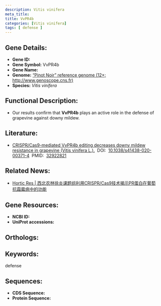 ```yaml
---
description: Vitis vinifera
meta_title:
title: VvPR4b
categories: [Vitis vinifera]
tags: [ defense ]
---
```


## Gene Details:
- **Gene ID:**	[]()
- **Gene Symbol:** VvPR4b
- **Gene Name:** 
- **Genome:** [“Pinot Noir” reference genome (12×; http://www.genoscope.cns.fr)]()
- **Species:** *Vitis vinifera*

## Functional Description:
   - Our results confirm that **VvPR4b** plays an active role in the defense of grapevine against downy mildew.

## Literature:
   - [CRISPR/Cas9-mediated VvPR4b editing decreases downy mildew resistance in grapevine (Vitis vinifera L.).]( https://academic.oup.com/hr/article/doi/10.1038/s41438-020-00371-4/6445521?login=false)&nbsp;&nbsp;DOI:&nbsp;&nbsp;[10.1038/s41438-020-00371-4](https://academic.oup.com/hr/article/doi/10.1038/s41438-020-00371-4/6445521?login=false)&nbsp;&nbsp;PMID:&nbsp;&nbsp;[32922821](https://pubmed.ncbi.nlm.nih.gov/32922821/)

## Related News:
   - [Hortic Res | 西北农林徐炎课题组利用CRISPR/Cas9技术揭示PR蛋白在葡萄抗霜霉病中的功能](https://mp.weixin.qq.com/s?__biz=Mzg3MDEwNDEyMg==&mid=2247495713&idx=4&sn=aba6f29dfe5ccf21f31d9ecfb3458ba6&chksm=ce905d74f9e7d46225768d2ebe08c319874ae6cde5aa28dba9c49d7f5579a9568c5af5c36b78&scene=27#wechat_redirect)

## Gene Resources:
- **NCBI ID:** [](https://www.ncbi.nlm.nih.gov/gene/?term=)
- **UniProt accessions:** [](https://www.uniprot.org/uniprotkb//entry)

## Orthologs:


## Keywords:
defense

## Sequences:
- **CDS Sequence:**
- **Protein Sequence:**

